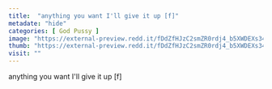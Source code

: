 ```yaml
---
title:  "anything you want I'll give it up [f]"
metadate: "hide"
categories: [ God Pussy ]
image: "https://external-preview.redd.it/fDdZfHJzC2smZR0rdj4_b5XWDEXs34Uhcldo9SvxNt0.jpg?auto=webp&s=180aabed2308862d20c1afacc8e8635a2a20dfca"
thumb: "https://external-preview.redd.it/fDdZfHJzC2smZR0rdj4_b5XWDEXs34Uhcldo9SvxNt0.jpg?width=320&crop=smart&auto=webp&s=5348a3a25905ee980467124a4834c040ebebc38a"
visit: ""
---
```

anything you want I'll give it up [f]
